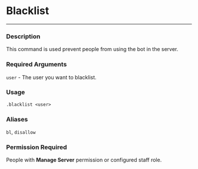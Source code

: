 # Blacklist
---
### Description
This command is used prevent people from using the bot in the server.
### Required Arguments
`user` - The user you want to blacklist.
### Usage
```
.blacklist <user>
```
### Aliases
`bl`, `disallow`
### Permission Required
People with **Manage Server** permission or configured staff role.
